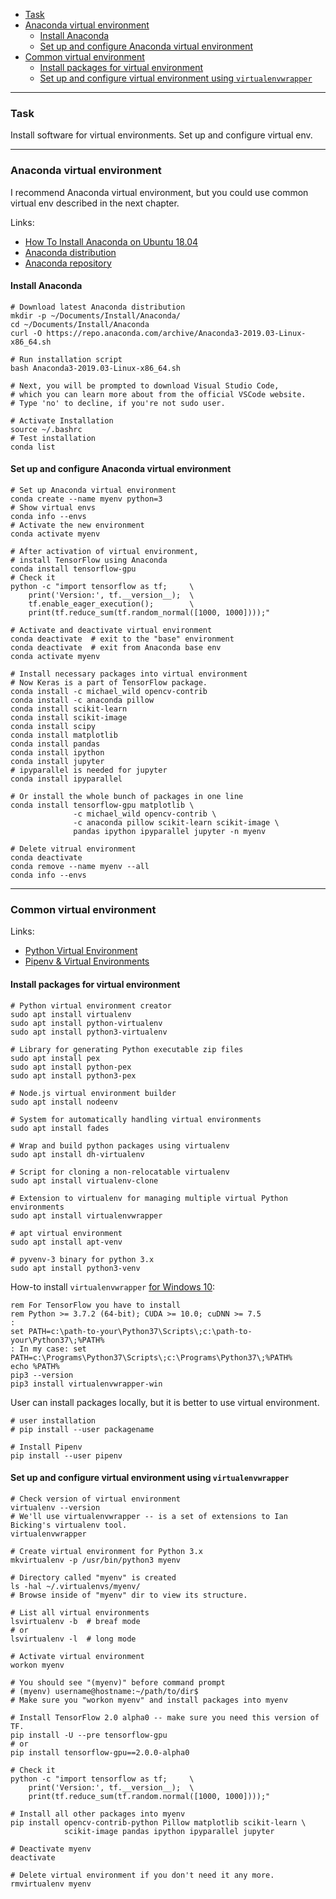    - [Task](#task)
   - [Anaconda virtual environment](#anaconda)
      - [Install Anaconda](#install-anaconda)
      - [Set up and configure Anaconda virtual environment](#configure-anaconda)
   - [Common virtual environment](#venv)
      - [Install packages for virtual environment](#install-packages)
      - [Set up and configure virtual environment using `virtualenvwrapper`](#configure-venv)

---
### <a name="task" />Task

Install software for virtual environments. Set up and configure virtual env.

---
### <a name="anaconda" />Anaconda virtual environment

I recommend Anaconda virtual environment, but you could use common virtual env
described in the next chapter.

Links:
   - [How To Install Anaconda on Ubuntu 18.04](https://www.digitalocean.com/community/tutorials/how-to-install-anaconda-on-ubuntu-18-04-quickstart)
   - [Anaconda distribution](https://www.anaconda.com/distribution)
   - [Anaconda repository](https://repo.anaconda.com/archive)

#### <a name="install-anaconda" />Install Anaconda

```shell
# Download latest Anaconda distribution
mkdir -p ~/Documents/Install/Anaconda/
cd ~/Documents/Install/Anaconda
curl -O https://repo.anaconda.com/archive/Anaconda3-2019.03-Linux-x86_64.sh

# Run installation script
bash Anaconda3-2019.03-Linux-x86_64.sh

# Next, you will be prompted to download Visual Studio Code,
# which you can learn more about from the official VSCode website.
# Type 'no' to decline, if you're not sudo user.

# Activate Installation
source ~/.bashrc
# Test installation
conda list
```

#### <a name="configure-anaconda" />Set up and configure Anaconda virtual environment

```shell
# Set up Anaconda virtual environment
conda create --name myenv python=3
# Show virtual envs
conda info --envs
# Activate the new environment
conda activate myenv

# After activation of virtual environment,
# install TensorFlow using Anaconda
conda install tensorflow-gpu
# Check it
python -c "import tensorflow as tf;     \
    print('Version:', tf.__version__);  \
    tf.enable_eager_execution();        \
    print(tf.reduce_sum(tf.random_normal([1000, 1000])));"

# Activate and deactivate virtual environment
conda deactivate  # exit to the "base" environment
conda deactivate  # exit from Anaconda base env
conda activate myenv

# Install necessary packages into virtual environment
# Now Keras is a part of TensorFlow package.
conda install -c michael_wild opencv-contrib
conda install -c anaconda pillow
conda install scikit-learn
conda install scikit-image
conda install scipy
conda install matplotlib
conda install pandas
conda install ipython
conda install jupyter
# ipyparallel is needed for jupyter
conda install ipyparallel

# Or install the whole bunch of packages in one line
conda install tensorflow-gpu matplotlib \
              -c michael_wild opencv-contrib \
              -c anaconda pillow scikit-learn scikit-image \
              pandas ipython ipyparallel jupyter -n myenv

# Delete vitrual environment
conda deactivate
conda remove --name myenv --all
conda info --envs
```

---
### <a name="venv" />Common virtual environment

Links:
   - [Python Virtual Environment](https://www.geeksforgeeks.org/python-virtual-environment)
   - [Pipenv & Virtual Environments](https://docs.python-guide.org/dev/virtualenvs)

#### <a name="install-packages" />Install packages for virtual environment

```shell
# Python virtual environment creator
sudo apt install virtualenv
sudo apt install python-virtualenv
sudo apt install python3-virtualenv

# Library for generating Python executable zip files
sudo apt install pex
sudo apt install python-pex
sudo apt install python3-pex

# Node.js virtual environment builder
sudo apt install nodeenv

# System for automatically handling virtual environments
sudo apt install fades

# Wrap and build python packages using virtualenv
sudo apt install dh-virtualenv

# Script for cloning a non-relocatable virtualenv
sudo apt install virtualenv-clone

# Extension to virtualenv for managing multiple virtual Python environments
sudo apt install virtualenvwrapper

# apt virtual environment
sudo apt install apt-venv

# pyvenv-3 binary for python 3.x
sudo apt install python3-venv
```

How-to install `virtualenvwrapper` [for Windows 10](https://pypi.org/project/virtualenvwrapper-win):

```shell
rem For TensorFlow you have to install
rem Python >= 3.7.2 (64-bit); CUDA >= 10.0; cuDNN >= 7.5
:
set PATH=c:\path-to-your\Python37\Scripts\;c:\path-to-your\Python37\;%PATH%
: In my case: set PATH=c:\Programs\Python37\Scripts\;c:\Programs\Python37\;%PATH%
echo %PATH%
pip3 --version
pip3 install virtualenvwrapper-win
```

User can install packages locally, but it is better to use virtual environment.

```shell
# user installation
# pip install --user packagename

# Install Pipenv
pip install --user pipenv
```

#### <a name="configure-venv" />Set up and configure virtual environment using `virtualenvwrapper`

```shell
# Check version of virtual environment
virtualenv --version
# We'll use virtualenvwrapper -- is a set of extensions to Ian Bicking's virtualenv tool.
virtualenvwrapper

# Create virtual environment for Python 3.x
mkvirtualenv -p /usr/bin/python3 myenv

# Directory called "myenv" is created
ls -hal ~/.virtualenvs/myenv/
# Browse inside of "myenv" dir to view its structure.

# List all virtual environments
lsvirtualenv -b  # breaf mode
# or
lsvirtualenv -l  # long mode

# Activate virtual environment
workon myenv

# You should see "(myenv)" before command prompt
# (myenv) username@hostname:~/path/to/dir$
# Make sure you "workon myenv" and install packages into myenv

# Install TensorFlow 2.0 alpha0 -- make sure you need this version of TF.
pip install -U --pre tensorflow-gpu
# or
pip install tensorflow-gpu==2.0.0-alpha0 

# Check it
python -c "import tensorflow as tf;     \
    print('Version:', tf.__version__);  \
    print(tf.reduce_sum(tf.random.normal([1000, 1000])));"

# Install all other packages into myenv
pip install opencv-contrib-python Pillow matplotlib scikit-learn \
            scikit-image pandas ipython ipyparallel jupyter

# Deactivate myenv
deactivate

# Delete virtual environment if you don't need it any more.
rmvirtualenv myenv
```
